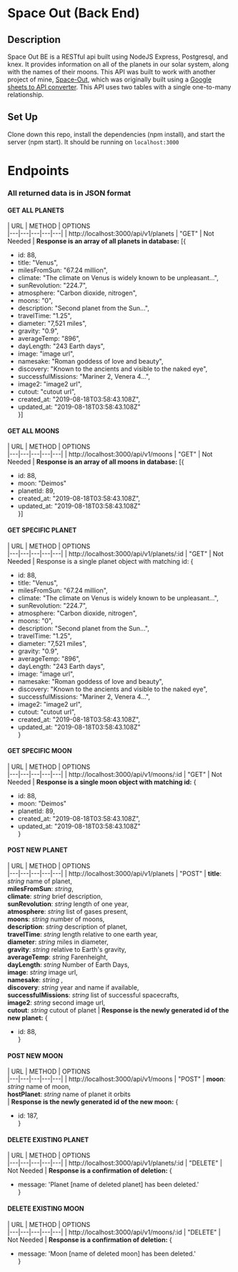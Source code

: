 # Space Out (Back End)
## Description
Space Out BE is a RESTful api built using NodeJS Express, Postgresql, and knex.  It provides information on all of the planets in our solar system, along with the names of their moons.  This API was built to work with another project of mine, [Space-Out](https://github.com/David5280/space-out), which was originally built using a [Google sheets to API converter](https://sheety.co/).  This API uses two tables with a single one-to-many relationship.


## Set Up

Clone down this repo, install the dependencies (npm install), and start the server (npm start).  It should be running on `localhost:3000`


# Endpoints
### All returned data is in JSON format

#### GET ALL PLANETS

| URL  | METHOD  | OPTIONS  
|---|---|---|---|---|
| http://localhost:3000/api/v1/planets | "GET"  | Not Needed |
**Response is an array of all planets in database:** [{<br />
* id: 88,
* title: "Venus",
* milesFromSun: "67.24 million",
* climate: "The climate on Venus is widely known to be unpleasant...",
* sunRevolution: "224.7",
* atmosphere: "Carbon dioxide, nitrogen",
* moons: "0",
* description: "Second planet from the Sun...",
* travelTime: "1.25",
* diameter: "7,521 miles",
* gravity: "0.9",
* averageTemp: "896",
* dayLength: "243 Earth days",
* image: "image url",
* namesake: "Roman goddess of love and beauty",
* discovery: "Known to the ancients and visible to the naked eye",
* successfulMissions: "Mariner 2, Venera 4...",
* image2: "image2 url",
* cutout: "cutout url",
* created_at: "2019-08-18T03:58:43.108Z",
* updated_at: "2019-08-18T03:58:43.108Z"<br />}]

#### GET ALL MOONS

| URL  | METHOD  | OPTIONS  
|---|---|---|---|---|
| http://localhost:3000/api/v1/moons | "GET"  | Not Needed |
**Response is an array of all moons in database:** [{<br />
* id: 88,
* moon: "Deimos"
* planetId: 89,
* created_at: "2019-08-18T03:58:43.108Z",
* updated_at: "2019-08-18T03:58:43.108Z"<br />}]

#### GET SPECIFIC PLANET

| URL  | METHOD  | OPTIONS  
|---|---|---|---|---|
| http://localhost:3000/api/v1/planets/:id | "GET"  | Not Needed |
Response is a single planet object with matching id: {<br />
* id: 88,
* title: "Venus",
* milesFromSun: "67.24 million",
* climate: "The climate on Venus is widely known to be unpleasant...",
* sunRevolution: "224.7",
* atmosphere: "Carbon dioxide, nitrogen",
* moons: "0",
* description: "Second planet from the Sun...",
* travelTime: "1.25",
* diameter: "7,521 miles",
* gravity: "0.9",
* averageTemp: "896",
* dayLength: "243 Earth days",
* image: "image url",
* namesake: "Roman goddess of love and beauty",
* discovery: "Known to the ancients and visible to the naked eye",
* successfulMissions: "Mariner 2, Venera 4...",
* image2: "image2 url",
* cutout: "cutout url",
* created_at: "2019-08-18T03:58:43.108Z",
* updated_at: "2019-08-18T03:58:43.108Z"<br />}

#### GET SPECIFIC MOON

| URL  | METHOD  | OPTIONS  
|---|---|---|---|---|
| http://localhost:3000/api/v1/moons/:id | "GET"  | Not Needed |
**Response is a single moon object with matching id:** {<br />
* id: 88,
* moon: "Deimos"
* planetId: 89,
* created_at: "2019-08-18T03:58:43.108Z",
* updated_at: "2019-08-18T03:58:43.108Z"<br />}

#### POST NEW PLANET

| URL  | METHOD  | OPTIONS  
|---|---|---|---|---|
| http://localhost:3000/api/v1/planets | "POST"  | **title**: *string* name of planet,<br />**milesFromSun**: *string*,<br /> **climate**: *string* brief description,<br /> **sunRevolution**: *string* length of one year,<br />**atmosphere**: *string* list of gases present,<br />**moons**: *string* number of moons,<br />**description**: *string* description of planet,<br />**travelTime**: *string* length relative to one earth year,<br />**diameter**: *string* miles in diameter,<br />**gravity**: *string* relative to Earth's gravity,<br />**averageTemp**: *string* Farenheight,<br />**dayLength**: *string* Number of Earth Days,<br />**image**: *string* image url,<br />**namesake**: *string* ,<br />**discovery**: *string* year and name if available,<br />**successfulMissions**: *string* list of successful spacecrafts,<br />**image2**: *string* second image url,<br />**cutout**: *string* cutout of planet |
**Response is the newly generated id of the new planet:** {<br />
* id: 88,
<br />}

#### POST NEW MOON

| URL  | METHOD  | OPTIONS  
|---|---|---|---|---|
| http://localhost:3000/api/v1/moons | "POST"  | **moon**: *string* name of moon,<br />**hostPlanet**: *string* name of planet it orbits<br /> |
**Response is the newly generated id of the new moon:** {<br />
* id: 187,
<br />}

#### DELETE EXISTING PLANET

| URL  | METHOD  | OPTIONS  
|---|---|---|---|---|
| http://localhost:3000/api/v1/planets/:id | "DELETE"  | Not Needed |
**Response is a confirmation of deletion:** {<br />
* message: 'Planet [name of deleted planet] has been deleted.'<br />}

#### DELETE EXISTING MOON

| URL  | METHOD  | OPTIONS  
|---|---|---|---|---|
| http://localhost:3000/api/v1/moons/:id | "DELETE"  | Not Needed |
**Response is a confirmation of deletion:** {<br />
* message: 'Moon [name of deleted moon] has been deleted.'<br />}
